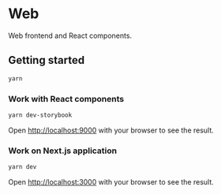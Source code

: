 # Web

Web frontend and React components.

## Getting started

```bash
yarn
```

### Work with React components

```bash
yarn dev-storybook
```

Open [http://localhost:9000](http://localhost:9000) with your browser to see the result.

### Work on Next.js application

```bash
yarn dev
```

Open [http://localhost:3000](http://localhost:3000) with your browser to see the result.
